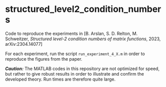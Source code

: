 # structured_level2_condition_numbers
Code to reproduce the experiments in [B. Arslan, S. D. Relton, M. Schweitzer, *Structured level-2 condition numbers of matrix functions*, 2023, arXiv:2304.14077]

For each experiment, run the script `run_experiment_4_X.m` in order to reproduce the figures from the paper. 

***Caution:*** The MATLAB codes in this repository are not optimized for speed, but rather to give robust results in order to illustrate and confirm the developed theory. Run times are therefore quite large.
